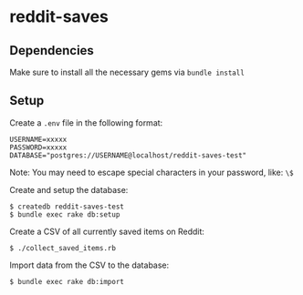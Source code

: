 # reddit-saves

## Dependencies

Make sure to install all the necessary gems via `bundle install`

## Setup

Create a `.env` file in the following format:

```
USERNAME=xxxxx
PASSWORD=xxxxx
DATABASE="postgres://USERNAME@localhost/reddit-saves-test"
```

Note: You may need to escape special characters in your password, like: `\$`

Create and setup the database:

```
$ createdb reddit-saves-test
$ bundle exec rake db:setup
```

Create a CSV of all currently saved items on Reddit:

```
$ ./collect_saved_items.rb
```

Import data from the CSV to the database:

```
$ bundle exec rake db:import
```
